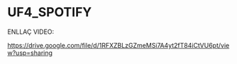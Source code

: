 # UF4_SPOTIFY

ENLLAÇ VIDEO:

https://drive.google.com/file/d/1RFXZBLzGZmeMSi7A4yt2fT84iCtVU6pt/view?usp=sharing